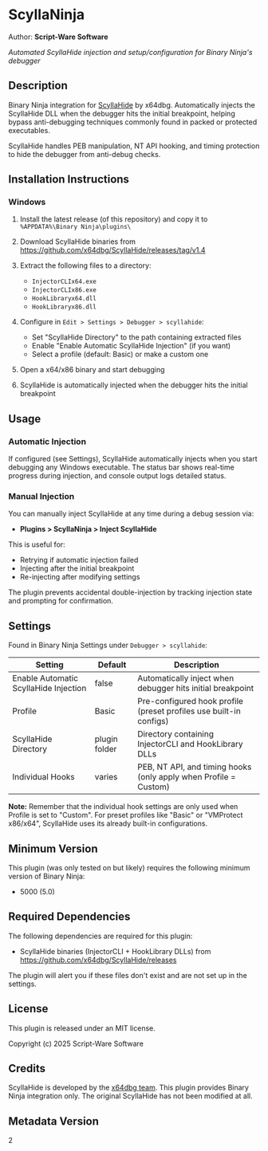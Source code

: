 # ScyllaNinja
Author: **Script-Ware Software**

_Automated ScyllaHide injection and setup/configuration for Binary Ninja's debugger_

## Description

Binary Ninja integration for [ScyllaHide](https://github.com/x64dbg/ScyllaHide) by x64dbg. Automatically injects the ScyllaHide DLL when the debugger hits the initial breakpoint, helping bypass anti-debugging techniques commonly found in packed or protected executables.

ScyllaHide handles PEB manipulation, NT API hooking, and timing protection to hide the debugger from anti-debug checks.

## Installation Instructions

### Windows

1. Install the latest release (of this repository) and copy it to `%APPDATA%\Binary Ninja\plugins\`

2. Download ScyllaHide binaries from https://github.com/x64dbg/ScyllaHide/releases/tag/v1.4

3. Extract the following files to a directory:
   - `InjectorCLIx64.exe`
   - `InjectorCLIx86.exe`
   - `HookLibraryx64.dll`
   - `HookLibraryx86.dll`

4. Configure in `Edit > Settings > Debugger > scyllahide`:
   - Set "ScyllaHide Directory" to the path containing extracted files
   - Enable "Enable Automatic ScyllaHide Injection" (if you want)
   - Select a profile (default: Basic) or make a custom one

5. Open a x64/x86 binary and start debugging

6. ScyllaHide is automatically injected when the debugger hits the initial breakpoint

## Usage

### Automatic Injection

If configured (see Settings), ScyllaHide automatically injects when you start debugging any Windows executable. The status bar shows real-time progress during injection, and console output logs detailed status.

### Manual Injection

You can manually inject ScyllaHide at any time during a debug session via:
- **Plugins > ScyllaNinja > Inject ScyllaHide**

This is useful for:
- Retrying if automatic injection failed
- Injecting after the initial breakpoint
- Re-injecting after modifying settings

The plugin prevents accidental double-injection by tracking injection state and prompting for confirmation.

## Settings

Found in Binary Ninja Settings under `Debugger > scyllahide`:

| Setting | Default | Description |
|---------|---------|-------------|
| Enable Automatic ScyllaHide Injection | false | Automatically inject when debugger hits initial breakpoint |
| Profile | Basic | Pre-configured hook profile (preset profiles use built-in configs) |
| ScyllaHide Directory | plugin folder | Directory containing InjectorCLI and HookLibrary DLLs |
| Individual Hooks | varies | PEB, NT API, and timing hooks (only apply when Profile = Custom) |

**Note:** Remember that the individual hook settings are only used when Profile is set to "Custom". For preset profiles like "Basic" or "VMProtect x86/x64", ScyllaHide uses its already built-in configurations.

## Minimum Version

This plugin (was only tested on but likely) requires the following minimum version of Binary Ninja:

* 5000 (5.0)

## Required Dependencies

The following dependencies are required for this plugin:

* ScyllaHide binaries (InjectorCLI + HookLibrary DLLs) from https://github.com/x64dbg/ScyllaHide/releases

The plugin will alert you if these files don't exist and are not set up in the settings. 

## License

This plugin is released under an MIT license.

Copyright (c) 2025 Script-Ware Software

## Credits

ScyllaHide is developed by the [x64dbg team](https://github.com/x64dbg/ScyllaHide). This plugin provides Binary Ninja integration only. The original ScyllaHide has not been modified at all.

## Metadata Version

2